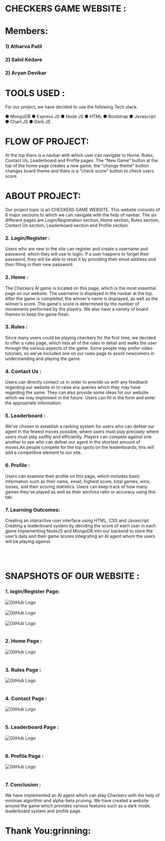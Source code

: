 <h1>CHECKERS GAME WEBSITE :</h1>

<h1>Members:</h1>
<h3>1) Atharva Patil</h3>
<!-- <br> -->
<h3>2) Sahil Kedare</h3>
<!-- <br> -->
<h3>2) Aryan Devikar</h3>


<h1>TOOLS USED :</h2>

For our project, we have decided to use the following Tech stack.

● MongoDB 
● Express JS
● Node JS 
● HTML
● Bootstrap
● Javascript
● Chart.JS
● Dark.JS


<h1>FLOW OF PROJECT:</h1>

At the top there is a navbar with which user can navigate to Home, Rules, Contact Us, Leaderboard and Profile pages. The “New Game”  button at the top of the home page creates a new game, the "change theme" button changes board theme and there is a "check score" button to check users score.

<h1>ABOUT PROJECT:</h1>

Our project topic is an CHECKERS GAME WEBSITE. This website consists of 6 major sections to which we can navigate with the help of navbar. The six different pages are Login/Registration section, Home section, Rules section, Contact Us section, Leaderboard section  and Profile section.

<h3>2. Login/Register :</h3>

Users who are new to the site can register and create a username and password, which they will use to logIn. If a user happens to forget their password, they will be able to reset it by providing their email address and then filling in their new password.

<h3>2. Home :</h3>

The Checkers AI game is located on this page, which is the most essential page on our website. The username is displayed in the navbar at the top. After the game is completed, the winner's name is displayed, as well as the winner's score. The game's score is determined by the number of movements performed by the players. We also have a variety of board themes to keep the game fresh.


<h3>3. Rules :</h3>

Since many users could be playing checkers for the first time, we decided to offer a rules page, which lists all of the rules in detail and walks the user through the various aspects of the game. Some people may prefer video tutorials, so we've included one on our rules page to assist newcomers in understanding and playing the game.

<h3>4. Contact Us : </h3>

Users can directly contact us in order to provide us with any feedback regarding our website or to raise any queries which they may have regarding the same. They can also provide some ideas for our website which we may implement in the future.
Users can fill in the form and enter the appropriate information.

<h3>5. Leaderboard : </h3>

We've chosen to establish a ranking system for users who can defeat our agent in the fewest moves possible, where users must play precisely where users must play swiftly and efficiently.
Players can compete against one another to see who can defeat our agent in the shortest amount of moves.As people compete for the top spots on the leaderboards, this will add a competitive element to our site.

<h3>6. Profile : </h3>

Users can examine their profile on this page, which includes basic information such as their name, email, highest score, total games, wins, losses, and their scoring statistics. Users can keep track of how many games they've played as well as their win/loss ratio or accuracy using this tab.


<h3>7. Learning Outcomes: </h3>

Creating an interactive user interface using HTML, CSS and Javascript
Creating a leaderboard system by deciding the score of each user in each game
Implementing NodeJS and MongoDB into our backend to store the user’s data and their game scores
Integrating an AI agent whom the users will be playing against.


<br>
<br>

<h1>SNAPSHOTS OF OUR WEBSITE :</h1>

<h3>1. login/Register Page:</h3>

![GitHub Logo](/static/git_images/g1.png)
<br>
<br>
![GitHub Logo](/static/git_images/g2.png)
<br>
<br>
![GitHub Logo](/static/git_images/g3.png)
<br>
<br>

<h3>2. Home Page :</h3>

![GitHub Logo](/static/git_images/g4.png)
<br>
<br>

<h3>3. Rules Page :</h3>

![GitHub Logo](/static/git_images/g5.png)
<br>
<br>

<h3>4. Contact Page :</h3>

![GitHub Logo](/static/git_images/g6.png)
<br>
<br>

<h3>5. Leaderboard Page :</h3>

![GitHub Logo](/static/git_images/g7.png)
<br>
<br>

<h3>6. Profile Page :</h3>

![GitHub Logo](/static/git_images/g8.png)
<br>
<br>

<h3>7. Conclusion :</h3>

We have implemented an AI agent which can play Checkers with the help of minimax algorithm and alpha-beta pruning. 
We have created a website around the game which provides various features such as a dark mode, leaderboard system and profile page.

<h1>Thank You:grinning: